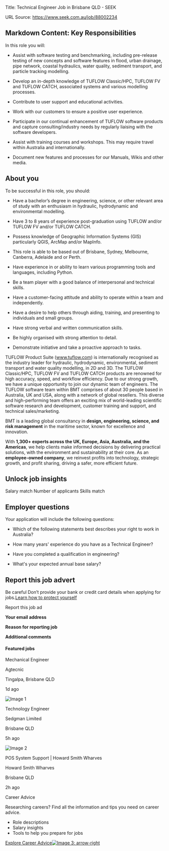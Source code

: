 Title: Technical Engineer Job in Brisbane QLD - SEEK

URL Source: https://www.seek.com.au/job/88002234

Markdown Content:
Key Responsibilities
--------------------

In this role you will:

*   Assist with software testing and benchmarking, including pre-release testing of new concepts and software features in flood, urban drainage, pipe network, coastal hydraulics, water quality, sediment transport, and particle tracking modelling.

*   Develop an in-depth knowledge of TUFLOW Classic/HPC, TUFLOW FV and TUFLOW CATCH, associated systems and various modelling processes.

*   Contribute to user support and educational activities.

*   Work with our customers to ensure a positive user experience.

*   Participate in our continual enhancement of TUFLOW software products and capture consulting/industry needs by regularly liaising with the software developers.

*   Assist with training courses and workshops. This may require travel within Australia and internationally.

*   Document new features and processes for our Manuals, Wikis and other media.

About you
---------

To be successful in this role, you should:

*   Have a bachelor’s degree in engineering, science, or other relevant area of study with an enthusiasm in hydraulic, hydrodynamic and environmental modelling.

*   Have 3 to 8 years of experience post-graduation using TUFLOW and/or TUFLOW FV and/or TUFLOW CATCH.

*   Possess knowledge of Geographic Information Systems (GIS) particularly QGIS, ArcMap and/or MapInfo.

*   This role is able to be based out of Brisbane, Sydney, Melbourne, Canberra, Adelaide and or Perth.

*   Have experience in or ability to learn various programming tools and languages, including Python.

*   Be a team player with a good balance of interpersonal and technical skills.

*   Have a customer-facing attitude and ability to operate within a team and independently.

*   Have a desire to help others through aiding, training, and presenting to individuals and small groups.

*   Have strong verbal and written communication skills.

*   Be highly organised with strong attention to detail.

*   Demonstrate initiative and take a proactive approach to tasks.

TUFLOW Product Suite (www.tuflow.com) is internationally recognised as the industry leader for hydraulic, hydrodynamic, environmental, sediment transport and water quality modelling, in 2D and 3D. The TUFLOW Classic/HPC, TUFLOW FV and TUFLOW CATCH products are renowned for high accuracy, speed, and workflow efficiency. Due to our strong growth, we have a unique opportunity to join our dynamic team of engineers. The TUFLOW software team within BMT comprises of about 30 people based in Australia, UK and USA, along with a network of global resellers. This diverse and high-performing team offers an exciting mix of world-leading scientific software research and development, customer training and support, and technical sales/marketing.

BMT is a leading global consultancy in **design, engineering, science, and risk management** in the maritime sector, known for excellence and innovation.

With **1,300+ experts across the UK, Europe, Asia, Australia, and the Americas**, we help clients make informed decisions by delivering practical solutions, with the environment and sustainability at their core. As an **employee-owned company**, we reinvest profits into technology, strategic growth, and profit sharing, driving a safer, more efficient future.

Unlock job insights
-------------------

Salary match Number of applicants Skills match

Employer questions
------------------

Your application will include the following questions:

*   Which of the following statements best describes your right to work in Australia?

*   How many years' experience do you have as a Technical Engineer?

*   Have you completed a qualification in engineering?

*   What's your expected annual base salary?

Report this job advert
----------------------

Be careful Don’t provide your bank or credit card details when applying for jobs.[Learn how to protect yourself](https://www.seek.com.au/security-privacy)

Report this job ad

**Your email address**

**Reason for reporting job**

**Additional comments**

#### Featured jobs

Mechanical Engineer

Agtecnic

Tingalpa, Brisbane QLD

1d ago

![Image 1](https://bx-branding-gateway.cloud.seek.com.au/617b1ce3-4c25-ac27-0d97-977e5b47f79c.1/serpLogo)

Technology Engineer

Sedgman Limited

Brisbane QLD

5h ago

![Image 2](https://bx-branding-gateway.cloud.seek.com.au/276e4fb4-6aaf-b17a-ebb2-5be362914c7d.1/serpLogo)

POS System Support | Howard Smith Wharves

Howard Smith Wharves

Brisbane QLD

2h ago

Career Advice

Researching careers? Find all the information and tips you need on career advice.

*   Role descriptions
*   Salary insights
*   Tools to help you prepare for jobs

[Explore Career Advice![Image 3: arrow-right](https://cdn.seeklearning.com.au/media/images/lmis/arrow_right.svg)](https://www.seek.com.au/career-advice?utm_campaign=LMIS_Web&utm_source=SEEK&utm_medium=LMIS&utm_content=job-details)
